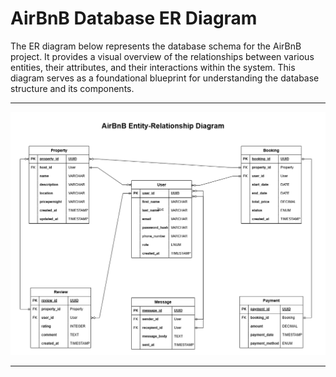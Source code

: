# AirBnB Database ER Diagram

The ER diagram below represents the database schema for the AirBnB project. It provides a visual overview of the relationships between various entities, their attributes, and their interactions within the system. This diagram serves as a foundational blueprint for understanding the database structure and its components.

---

![AirBnB Database ER Diagram](<AirBnB Database ER.drawio.png>)

---